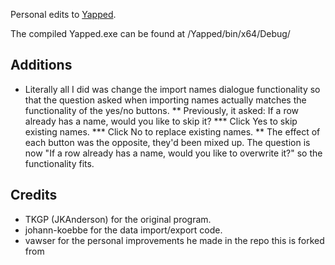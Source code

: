 Personal edits to [Yapped](https://github.com/JKAnderson/Yapped).

The compiled Yapped.exe can be found at /Yapped/bin/x64/Debug/

## Additions
* Literally all I did was change the import names dialogue functionality so that the question asked when importing names actually matches the functionality of the yes/no buttons.
** Previously, it asked: If a row already has a name, would you like to skip it?
*** Click Yes to skip existing names.
*** Click No to replace existing names.
** The effect of each button was the opposite, they'd been mixed up. The question is now "If a row already has a name, would you like to overwrite it?" so the functionality fits.

## Credits
* TKGP (JKAnderson) for the original program.
* johann-koebbe for the data import/export code.
* vawser for the personal improvements he made in the repo this is forked from
